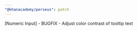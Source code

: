 ```yaml
---
"@khanacademy/perseus": patch
---
```


[Numeric Input] - BUGFIX - Adjust color contrast of tooltip text

